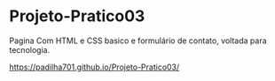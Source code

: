 # Projeto-Pratico03

Pagina Com HTML e CSS basico e formulário de contato, voltada para tecnologia.

https://padilha701.github.io/Projeto-Pratico03/
